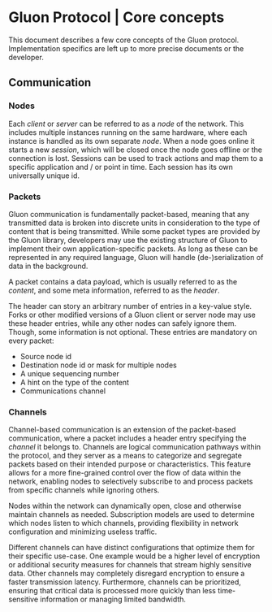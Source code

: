 # Gluon Protocol | Core concepts
This document describes a few core concepts of the Gluon protocol. Implementation specifics are left up to more precise
documents or the developer.

## Communication
### Nodes
Each _client_ or _server_ can be referred to as a _node_ of the network. This includes multiple instances running on the
same hardware, where each instance is handled as its own separate _node_.
When a node goes online it starts a new _session_, which will be closed once the node goes offline or the connection is
lost. Sessions can be used to track actions and map them to a specific application and / or point in time. Each session
has its own universally unique id.

### Packets
Gluon communication is fundamentally packet-based, meaning that any transmitted data is broken into discrete units in
consideration to the type of content that is being transmitted. While some packet types are provided by the Gluon
library, developers may use the existing structure of Gluon to implement their own application-specific packets. As long
as these can be represented in any required language, Gluon will handle (de-)serialization of data in the background.

A packet contains a data payload, which is usually referred to as the _content_, and some meta information, referred to
as the _header_.

The header can story an arbitrary number of entries in a key-value style. Forks or other modified versions of a Gluon
client or server node may use these header entries, while any other nodes can safely ignore them. Though, some
information is not optional. These entries are mandatory on every packet:
- Source node id
- Destination node id or mask for multiple nodes
- A unique sequencing number
- A hint on the type of the content
- Communications channel

### Channels
Channel-based communication is an extension of the packet-based communication, where a packet includes a header entry
specifying the _channel_ it belongs to.
Channels are logical communication pathways within the protocol, and they server as a means to categorize and segregate
packets based on their intended purpose or characteristics. This feature allows for a more fine-grained control over the
flow of data within the network, enabling nodes to selectively subscribe to and process packets from specific channels
while ignoring others.

Nodes within the network can dynamically open, close and otherwise maintain channels as needed. Subscription models are
used to determine which nodes listen to which channels, providing flexibility in network configuration and minimizing
useless traffic.

Different channels can have distinct configurations that optimize them for their specific use-case. One example would be
a higher level of encryption or additional security measures for channels that stream highly sensitive data. Other
channels may completely disregard encryption to ensure a faster transmission latency. Furthermore, channels can be
prioritized, ensuring that critical data is processed more quickly than less time-sensitive information or managing
limited bandwidth.
